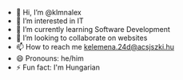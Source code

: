 - 👋 Hi, I’m @klmnalex
- 👀 I’m interested in IT
- 🌱 I’m currently learning Software Development
- 💞️ I’m looking to collaborate on websites
- 📫 How to reach me kelemena.24d@acsjszki.hu
- 😄 Pronouns: he/him
- ⚡ Fun fact: I'm Hungarian

<!---
klmnalex/klmnalex is a ✨ special ✨ repository because its `README.md` (this file) appears on your GitHub profile.
You can click the Preview link to take a look at your changes.
--->
